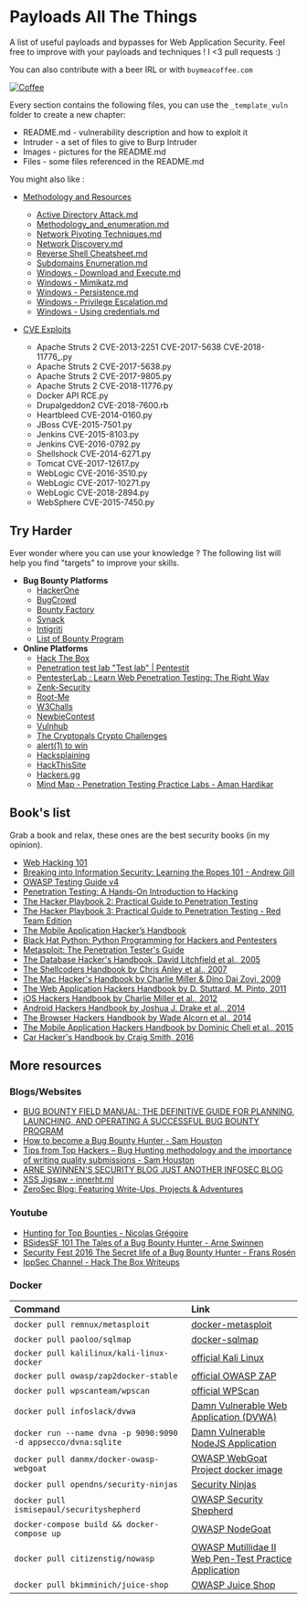 # Payloads All The Things

A list of useful payloads and bypasses for Web Application Security.
Feel free to improve with your payloads and techniques !
I <3 pull requests :)

You can also contribute with a beer IRL or with `buymeacoffee.com`

[![Coffee](https://www.buymeacoffee.com/assets/img/custom_images/orange_img.png)](https://buymeacoff.ee/swissky)

Every section contains the following files, you can use the `_template_vuln` folder to create a new chapter:

- README.md - vulnerability description and how to exploit it
- Intruder - a set of files to give to Burp Intruder
- Images - pictures for the README.md
- Files - some files referenced in the README.md

You might also like :

- [Methodology and Resources](https://github.com/swisskyrepo/PayloadsAllTheThings/blob/master/Methodology%20and%20Resources/)
  - [Active Directory Attack.md](https://github.com/swisskyrepo/PayloadsAllTheThings/blob/master/Methodology%20and%20Resources/Active%20Directory%20Attack.md)
  - [Methodology_and_enumeration.md](https://github.com/swisskyrepo/PayloadsAllTheThings/blob/master/Methodology%20and%20Resources/Methodology_and_enumeration.md)
  - [Network Pivoting Techniques.md](https://github.com/swisskyrepo/PayloadsAllTheThings/blob/master/Methodology%20and%20Resources/Network%20Pivoting%20Techniques.md)
  - [Network Discovery.md](https://github.com/swisskyrepo/PayloadsAllTheThings/blob/master/Methodology%20and%20Resources/Network%20Discovery.md)
  - [Reverse Shell Cheatsheet.md](https://github.com/swisskyrepo/PayloadsAllTheThings/blob/master/Methodology%20and%20Resources/Reverse%20Shell%20Cheatsheet.md)
  - [Subdomains Enumeration.md](https://github.com/swisskyrepo/PayloadsAllTheThings/blob/master/Methodology%20and%20Resources/Subdomains%20Enumeration.md)
  - [Windows - Download and Execute.md](https://github.com/swisskyrepo/PayloadsAllTheThings/blob/master/Methodology%20and%20Resources/Windows%20-%20Download%20and%20Execute.md)
  - [Windows - Mimikatz.md](https://github.com/swisskyrepo/PayloadsAllTheThings/blob/master/Methodology%20and%20Resources/Windows%20-%20Mimikatz.md)
  - [Windows - Persistence.md](https://github.com/swisskyrepo/PayloadsAllTheThings/blob/master/Methodology%20and%20Resources/Windows%20-%20Persistence.md)
  - [Windows - Privilege Escalation.md](https://github.com/swisskyrepo/PayloadsAllTheThings/blob/master/Methodology%20and%20Resources/Windows%20-%20Privilege%20Escalation.md)
  - [Windows - Using credentials.md](https://github.com/swisskyrepo/PayloadsAllTheThings/blob/master/Methodology%20and%20Resources/Windows%20-%20Using%20credentials.md)

- [CVE Exploits](https://github.com/swisskyrepo/PayloadsAllTheThings/blob/master/CVE%20Exploits)
    - Apache Struts 2 CVE-2013-2251 CVE-2017-5638 CVE-2018-11776_.py
    - Apache Struts 2 CVE-2017-5638.py
    - Apache Struts 2 CVE-2017-9805.py
    - Apache Struts 2 CVE-2018-11776.py
    - Docker API RCE.py
    - Drupalgeddon2 CVE-2018-7600.rb
    - Heartbleed CVE-2014-0160.py
    - JBoss CVE-2015-7501.py
    - Jenkins CVE-2015-8103.py
    - Jenkins CVE-2016-0792.py
    - Shellshock CVE-2014-6271.py
    - Tomcat CVE-2017-12617.py
    - WebLogic CVE-2016-3510.py
    - WebLogic CVE-2017-10271.py
    - WebLogic CVE-2018-2894.py
    - WebSphere CVE-2015-7450.py

## Try Harder

Ever wonder where you can use your knowledge ? The following list will help you find "targets" to improve your skills.

- __Bug Bounty Platforms__
  - [HackerOne](https://hackerone.com)
  - [BugCrowd](https://bugcrowd.com)
  - [Bounty Factory](https://bountyfactory.io)
  - [Synack](https://www.synack.com/)
  - [Intigriti](https://www.intigriti.com)
  - [List of Bounty Program](https://bugcrowd.com/list-of-bug-bounty-programs/)
- __Online Platforms__
  - [Hack The Box](hackthebox.eu/)
  - [Penetration test lab "Test lab" | Pentestit](https://lab.pentestit.ru)
  - [PentesterLab : Learn Web Penetration Testing: The Right Way](https://pentesterlab.com/)
  - [Zenk-Security](https://www.zenk-security.com/epreuves.php)
  - [Root-Me](https://www.root-me.org)
  - [W3Challs](https://w3challs.com/)
  - [NewbieContest](https://www.newbiecontest.org/)
  - [Vulnhub](https://www.vulnhub.com/)
  - [The Cryptopals Crypto Challenges](https://cryptopals.com/)
  - [alert(1) to win](https://alf.nu/alert1)
  - [Hacksplaining](https://www.hacksplaining.com/exercises)
  - [HackThisSite](https://hackthissite.org)
  - [Hackers.gg](hackers.gg)
  - [Mind Map - Penetration Testing Practice Labs - Aman Hardikar](http://www.amanhardikar.com/mindmaps/Practice.html)

## Book's list

Grab a book and relax, these ones are the best security books (in my opinion).

- [Web Hacking 101](https://leanpub.com/web-hacking-101)
- [Breaking into Information Security: Learning the Ropes 101 - Andrew Gill](https://leanpub.com/ltr101-breaking-into-infosec)
- [OWASP Testing Guide v4](https://www.owasp.org/index.php/OWASP_Testing_Project)
- [Penetration Testing: A Hands-On Introduction to Hacking](http://amzn.to/2dhHTSn)
- [The Hacker Playbook 2: Practical Guide to Penetration Testing](http://amzn.to/2d9wYKa)
- [The Hacker Playbook 3: Practical Guide to Penetration Testing - Red Team Edition](http://a.co/6MqC9bD)
- [The Mobile Application Hacker’s Handbook](http://amzn.to/2cVOIrE)
- [Black Hat Python: Python Programming for Hackers and Pentesters](http://www.amazon.com/Black-Hat-Python-Programming-Pentesters/dp/1593275900)
- [Metasploit: The Penetration Tester's Guide](https://www.nostarch.com/metasploit)
- [The Database Hacker's Handbook, David Litchfield et al., 2005](http://www.wiley.com/WileyCDA/WileyTitle/productCd-0764578014.html)
- [The Shellcoders Handbook by Chris Anley et al., 2007](http://www.wiley.com/WileyCDA/WileyTitle/productCd-047008023X.html)
- [The Mac Hacker's Handbook by Charlie Miller & Dino Dai Zovi, 2009](http://www.wiley.com/WileyCDA/WileyTitle/productCd-0470395362.html)
- [The Web Application Hackers Handbook by D. Stuttard, M. Pinto, 2011](http://www.wiley.com/WileyCDA/WileyTitle/productCd-1118026470.html)
- [iOS Hackers Handbook by Charlie Miller et al., 2012](http://www.wiley.com/WileyCDA/WileyTitle/productCd-1118204123.html)
- [Android Hackers Handbook by Joshua J. Drake et al., 2014](http://www.wiley.com/WileyCDA/WileyTitle/productCd-111860864X.html)
- [The Browser Hackers Handbook by Wade Alcorn et al., 2014](http://www.wiley.com/WileyCDA/WileyTitle/productCd-1118662091.html)
- [The Mobile Application Hackers Handbook by Dominic Chell et al., 2015](http://www.wiley.com/WileyCDA/WileyTitle/productCd-1118958500.html)
- [Car Hacker's Handbook by Craig Smith, 2016](https://www.nostarch.com/carhacking)

## More resources

### Blogs/Websites

- [BUG BOUNTY FIELD MANUAL: THE DEFINITIVE GUIDE FOR PLANNING, LAUNCHING, AND OPERATING A SUCCESSFUL BUG BOUNTY PROGRAM](https://www.hackerone.com/blog/the-bug-bounty-field-manual)
- [How to become a Bug Bounty Hunter - Sam Houston](https://forum.bugcrowd.com/t/researcher-resources-how-to-become-a-bug-bounty-hunter/1102)
- [Tips from Top Hackers – Bug Hunting methodology and the importance of writing quality submissions - Sam Houston](https://www.bugcrowd.com/tips-from-top-hackers-bug-hunting-methodology-and-the-importance-of-writing-quality-submissions/)
- [ARNE SWINNEN'S SECURITY BLOG JUST ANOTHER INFOSEC BLOG](https://www.arneswinnen.net)
- [XSS Jigsaw - innerht.ml](https://blog.innerht.ml)
- [ZeroSec Blog: Featuring Write-Ups, Projects & Adventures](https://blog.zsec.uk/tag/ltr101/)

### Youtube

- [Hunting for Top Bounties - Nicolas Grégoire](https://www.youtube.com/watch?v=mQjTgDuLsp4)
- [BSidesSF 101 The Tales of a Bug Bounty Hunter - Arne Swinnen](https://www.youtube.com/watch?v=dsekKYNLBbc)
- [Security Fest 2016 The Secret life of a Bug Bounty Hunter - Frans Rosén](https://www.youtube.com/watch?v=KDo68Laayh8)
- [IppSec Channel - Hack The Box Writeups](https://www.youtube.com/channel/UCa6eh7gCkpPo5XXUDfygQQA)

### Docker

| Command     | Link |
| :------------- | :------------- |
| `docker pull remnux/metasploit` | [docker-metasploit](https://hub.docker.com/r/remnux/metasploit/) |
| `docker pull paoloo/sqlmap`     | [docker-sqlmap](https://hub.docker.com/r/paoloo/sqlmap/)         |
| `docker pull kalilinux/kali-linux-docker` | [official Kali Linux](https://hub.docker.com/r/kalilinux/kali-linux-docker/) |
| `docker pull owasp/zap2docker-stable` | [official OWASP ZAP](https://github.com/zaproxy/zaproxy) |
| `docker pull wpscanteam/wpscan`       | [official WPScan](https://hub.docker.com/r/wpscanteam/wpscan/) |
| `docker pull infoslack/dvwa`          | [Damn Vulnerable Web Application (DVWA)](https://hub.docker.com/r/infoslack/dvwa/) |
| `docker run --name dvna -p 9090:9090 -d appsecco/dvna:sqlite` | [Damn Vulnerable NodeJS Application](https://github.com/appsecco/dvna) |
| `docker pull danmx/docker-owasp-webgoat` | [OWASP WebGoat Project docker image](https://hub.docker.com/r/danmx/docker-owasp-webgoat/) |
| `docker pull opendns/security-ninjas` | [Security Ninjas](https://hub.docker.com/r/opendns/security-ninjas/) |
| `docker pull ismisepaul/securityshepherd` | [OWASP Security Shepherd](https://hub.docker.com/r/ismisepaul/securityshepherd/) |
| `docker-compose build && docker-compose up` | [OWASP NodeGoat](https://github.com/owasp/nodegoat#option-3---run-nodegoat-on-docker) |
| `docker pull citizenstig/nowasp` | [OWASP Mutillidae II Web Pen-Test Practice Application](https://hub.docker.com/r/citizenstig/nowasp/) |
| `docker pull bkimminich/juice-shop` | [OWASP Juice Shop](https://github.com/bkimminich/juice-shop#docker-container) |